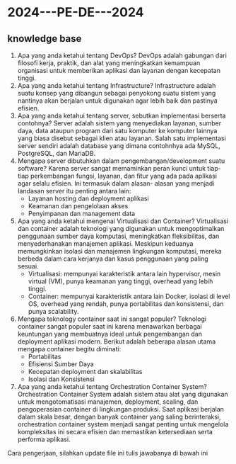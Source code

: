 # 2024---PE-DE---2024

## knowledge base

1. Apa yang anda ketahui tentang DevOps?
   DevOps adalah gabungan dari filosofi kerja, praktik, dan alat yang meningkatkan kemampuan organisasi untuk memberikan aplikasi dan layanan dengan kecepatan tinggi.
2. Apa yang anda ketahui tentang Infrastructure?
   Infrastructure adalah suatu konsep yang dibangun sebagai penyokong suatu sistem yang nantinya akan berjalan untuk digunakan agar lebih baik dan pastinya efisien.
3. Apa yang anda ketahui tentang server, sebutkan implementasi berserta contohnya?
   Server adalah sistem yang menyediakan layanan, sumber daya, data ataupun program dari satu komputer ke komputer lainnya yang biasa disebut sebagai klien atau layanan. 
   Salah satu implementasi server sendiri adalah database yang dimana contohnhya ada MySQL, PostgreSQL, dan MariaDB. 
4. Mengapa server dibutuhkan dalam pengembangan/development suatu software?
   Karena server sangat memaminkan peran kunci untuk tiap-tiap perkembangan fungsi, layanan, dan fitur yang ada pada aplikasi agar selalu efisien. Ini termasuk dalam alasan- 
   alasan yang menjadi landasan server itu penting antara lain:
   - Layanan hosting dan deployment aplikasi
   - Keamanan dan pengelolaan akses
   - Penyimpanan dan management data
5. Apa yang anda ketahui mengenai Virtualisasi dan Container?
   Virtualisasi dan container adalah teknologi yang digunakan untuk mengoptimalkan penggunaan sumber daya komputasi, meningkatkan fleksibilitas, dan menyederhanakan 
   manajemen aplikasi. Meskipun keduanya memungkinkan isolasi dan manajemen lingkungan komputasi, mereka berbeda dalam cara kerjanya dan kasus penggunaan yang paling sesuai.
   - Virtualisasi: mempunyai karakteristik antara lain hypervisor, mesin virtual (VM), punya keamanan yang tinggi, overhead yang lebih tinggi.
   - Container: mempunyai karakteristik antara lain Docker, isolasi di level OS, overhead yang rendah, punya portabilitas dan konsistensi, dan punya scalability.
6. Mengapa teknology container saat ini sangat populer?
   Teknologi container sangat populer saat ini karena menawarkan berbagai keuntungan yang membuatnya ideal untuk pengembangan dan deployment aplikasi modern. Berikut adalah 
   beberapa alasan utama mengapa container begitu diminati:
   - Portabilitas
   - Efisiensi Sumber Daya
   - Kecepatan deployment dan skalabilitas
   - Isolasi dan Konsistensi
7. Apa yang anda ketahui tentang Orchestration Container System?
   Orchestration Container System adalah sistem atau alat yang digunakan untuk mengotomatisasi manajemen, deployment, scaling, dan pengoperasian container di lingkungan 
   produksi. Saat aplikasi berjalan dalam skala besar, dengan banyak container yang saling berinteraksi, orchestration container system menjadi sangat penting untuk 
   mengelola kompleksitas ini secara efisien dan memastikan ketersediaan serta performa aplikasi.

Cara pengerjaan, silahkan update file ini tulis jawabanya di bawah ini
